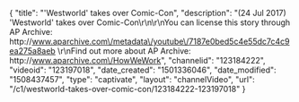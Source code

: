 {
    "title": "'Westworld' takes over Comic-Con",
    "description": "(24 Jul 2017) 'Westworld' takes over Comic-Con\r\n\r\nYou can license this story through AP Archive: http:\/\/www.aparchive.com\/metadata\/youtube\/7187e0bed5c4e55dc7c4c9ea275a8aeb \r\nFind out more about AP Archive: http:\/\/www.aparchive.com\/HowWeWork",
    "channelid": "123184222",
    "videoid": "123197018",
    "date_created": "1501336046",
    "date_modified": "1508437457",
    "type": "captivate",
    "layout": "channelVideo",
    "url": "\/c1\/westworld-takes-over-comic-con\/123184222-123197018"
}
